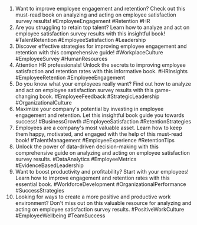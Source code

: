 1. Want to improve employee engagement and retention? Check out this must-read book on analyzing and acting on employee satisfaction survey results! #EmployeeEngagement #Retention #HR
2. Are you struggling to retain top talent? Learn how to analyze and act on employee satisfaction survey results with this insightful book! #TalentRetention #EmployeeSatisfaction #Leadership
3. Discover effective strategies for improving employee engagement and retention with this comprehensive guide! #WorkplaceCulture #EmployeeSurvey #HumanResources
4. Attention HR professionals! Unlock the secrets to improving employee satisfaction and retention rates with this informative book. #HRInsights #EmployeeRetention #EmployeeEngagement
5. Do you know what your employees really want? Find out how to analyze and act on employee satisfaction survey results with this game-changing book. #EmployeeFeedback #StrategicLeadership #OrganizationalCulture
6. Maximize your company's potential by investing in employee engagement and retention. Let this insightful book guide you towards success! #BusinessGrowth #EmployeeSatisfaction #RetentionStrategies
7. Employees are a company's most valuable asset. Learn how to keep them happy, motivated, and engaged with the help of this must-read book! #TalentManagement #EmployeeExperience #RetentionTips
8. Unlock the power of data-driven decision-making with this comprehensive guide on analyzing and acting on employee satisfaction survey results. #DataAnalytics #EmployeeMetrics #EvidenceBasedLeadership
9. Want to boost productivity and profitability? Start with your employees! Learn how to improve engagement and retention rates with this essential book. #WorkforceDevelopment #OrganizationalPerformance #SuccessStrategies
10. Looking for ways to create a more positive and productive work environment? Don't miss out on this valuable resource for analyzing and acting on employee satisfaction survey results. #PositiveWorkCulture #EmployeeWellbeing #TeamSuccess

